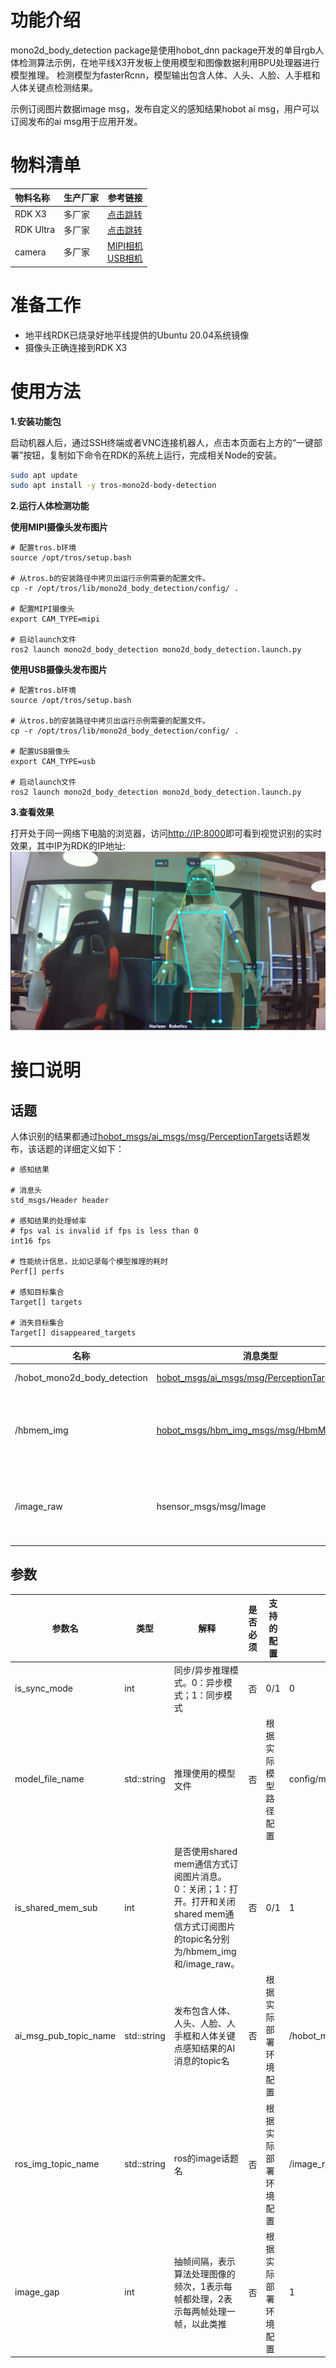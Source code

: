 # 功能介绍

mono2d_body_detection package是使用hobot_dnn package开发的单目rgb人体检测算法示例，在地平线X3开发板上使用模型和图像数据利用BPU处理器进行模型推理。
检测模型为fasterRcnn，模型输出包含人体、人头、人脸、人手框和人体关键点检测结果。

示例订阅图片数据image msg，发布自定义的感知结果hobot ai msg，用户可以订阅发布的ai msg用于应用开发。


# 物料清单

| 物料名称            | 生产厂家 | 参考链接                                                     |
| :------------------ | -------- | ------------------------------------------------------------ |
| RDK X3             | 多厂家 | [点击跳转](https://developer.horizon.cc/rdkx3) |
| RDK Ultra          | 多厂家 | [点击跳转](https://developer.horizon.cc/rdkultra) |
| camera             | 多厂家 | [MIPI相机](https://developer.horizon.cc/nodehubdetail/168958376283445781)<br>[USB相机](https://developer.horizon.cc/nodehubdetail/168958376283445777)|


# 准备工作

- 地平线RDK已烧录好地平线提供的Ubuntu 20.04系统镜像
- 摄像头正确连接到RDK X3

# 使用方法

**1.安装功能包**

启动机器人后，通过SSH终端或者VNC连接机器人，点击本页面右上方的“一键部署”按钮，复制如下命令在RDK的系统上运行，完成相关Node的安装。

```bash
sudo apt update
sudo apt install -y tros-mono2d-body-detection
```

**2.运行人体检测功能**

**使用MIPI摄像头发布图片**

```shell
# 配置tros.b环境
source /opt/tros/setup.bash

# 从tros.b的安装路径中拷贝出运行示例需要的配置文件。
cp -r /opt/tros/lib/mono2d_body_detection/config/ .

# 配置MIPI摄像头
export CAM_TYPE=mipi

# 启动launch文件
ros2 launch mono2d_body_detection mono2d_body_detection.launch.py

```

**使用USB摄像头发布图片**

```shell
# 配置tros.b环境
source /opt/tros/setup.bash

# 从tros.b的安装路径中拷贝出运行示例需要的配置文件。
cp -r /opt/tros/lib/mono2d_body_detection/config/ .

# 配置USB摄像头
export CAM_TYPE=usb

# 启动launch文件
ros2 launch mono2d_body_detection mono2d_body_detection.launch.py
```

**3.查看效果**

打开处于同一网络下电脑的浏览器，访问[http://IP:8000](http://IP:8000)即可看到视觉识别的实时效果，其中IP为RDK的IP地址:
![](./imgs/mono2d_body_detecion_render.jpg)

# 接口说明

## 话题

人体识别的结果都通过[hobot_msgs/ai_msgs/msg/PerceptionTargets](https://github.com/HorizonRDK/hobot_msgs/blob/develop/ai_msgs/msg/PerceptionTargets.msg)话题发布，该话题的详细定义如下：
```shell
# 感知结果

# 消息头
std_msgs/Header header

# 感知结果的处理帧率
# fps val is invalid if fps is less than 0
int16 fps

# 性能统计信息，比如记录每个模型推理的耗时
Perf[] perfs

# 感知目标集合
Target[] targets

# 消失目标集合
Target[] disappeared_targets
```


| 名称                 | 消息类型        | 说明|
| ---------------------- | ----------- |---------------------------- |
| /hobot_mono2d_body_detection          | [hobot_msgs/ai_msgs/msg/PerceptionTargets](https://github.com/HorizonRDK/hobot_msgs/blob/develop/ai_msgs/msg/PerceptionTargets.msg)   | 发布识别到的人体目标信息 |
| /hbmem_img | [hobot_msgs/hbm_img_msgs/msg/HbmMsg1080P](https://github.com/HorizonRDK/hobot_msgs/blob/develop/hbm_img_msgs/msg/HbmMsg1080P.msg)  | 当is_shared_mem_sub == 1时，用shared mem通信方式订阅上一个node发布图像数据|
| /image_raw | hsensor_msgs/msg/Image  |  当is_shared_mem_sub == 0时，订阅用ros的普通方式订阅上一个node发布相关的图像数据|



## 参数

| 参数名                | 类型        | 解释                                                                                                                                  | 是否必须 | 支持的配置           | 默认值                                               |
| --------------------- | ----------- | ------------------------------------------------------------------------------------------------------------------------------------- | -------- | -------------------- | ---------------------------------------------------- |
| is_sync_mode          | int         | 同步/异步推理模式。0：异步模式；1：同步模式                                                                                           | 否       | 0/1                  | 0                                                    |
| model_file_name       | std::string | 推理使用的模型文件                                                                                                                    | 否       | 根据实际模型路径配置 | config/multitask_body_head_face_hand_kps_960x544.hbm |
| is_shared_mem_sub     | int         | 是否使用shared mem通信方式订阅图片消息。0：关闭；1：打开。打开和关闭shared mem通信方式订阅图片的topic名分别为/hbmem_img和/image_raw。 | 否       | 0/1                  | 1                                                    |
| ai_msg_pub_topic_name | std::string | 发布包含人体、人头、人脸、人手框和人体关键点感知结果的AI消息的topic名                                                                 | 否       | 根据实际部署环境配置 | /hobot_mono2d_body_detection                         |
| ros_img_topic_name    | std::string | ros的image话题名 | 否       | 根据实际部署环境配置 | /image_raw                         |
| image_gap    | int | 抽帧间隔，表示算法处理图像的频次，1表示每帧都处理，2表示每两帧处理一帧，以此类推 | 否       | 根据实际部署环境配置 | 1                         |


